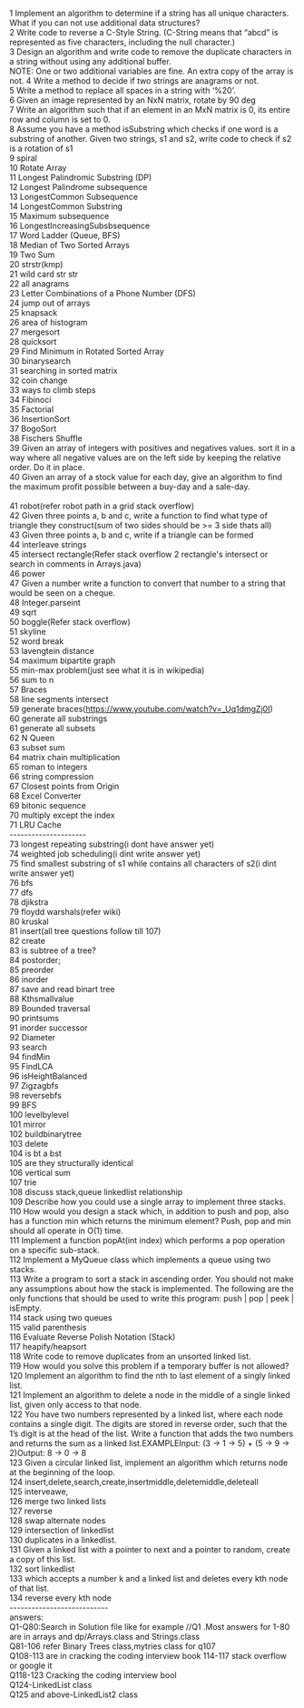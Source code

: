 1 Implement an algorithm to determine if a string has all unique characters. What if you can not use additional data structures?<br/>
2 Write code to reverse a C-Style String. (C-String means that “abcd” is represented as five characters, including the null character.)<br/>
3 Design an algorithm and write code to remove the duplicate characters in a string without using any additional buffer.<br/> NOTE: One or two additional variables are fine. An extra copy of the array is not.
4 Write a method to decide if two strings are anagrams or not.<br/>
5 Write a method to replace all spaces in a string with ‘%20’.<br/>
6 Given an image represented by an NxN matrix, rotate by 90 deg<br/>
7 Write an algorithm such that if an element in an MxN matrix is 0, its entire row and column is set to 0.<br/>
8 Assume you have a method isSubstring which checks if one word is a substring of another. Given two strings, s1 and s2,      write code to check if s2 is a rotation of s1<br/>
9  spiral<br/>
10 Rotate Array<br/>
11 Longest Palindromic Substring (DP)<br/>
12 Longest Palindrome subsequence<br/>
13 LongestCommon Subsequence<br/>
14 LongestCommon Substring<br/>
15 Maximum subsequence<br/>
16 LongestIncreasingSubsbsequence<br/>
17 Word Ladder (Queue, BFS)<br/>
18 Median of Two Sorted Arrays<br/>
19 Two Sum<br/>
20 strstr(kmp)<br/>
21 wild card str str<br/>
22 all anagrams<br/>
23 Letter Combinations of a Phone Number (DFS)<br/>
24 jump out of arrays<br/>
25 knapsack<br/>
26 area of histogram<br/>
27 mergesort<br/>
28 quicksort<br/>
29 Find Minimum in Rotated Sorted Array<br/>
30 binarysearch<br/>
31 searching in sorted matrix<br/>
32 coin change<br/>
33 ways to climb steps<br/>
34 Fibinoci<br/>
35 Factorial<br/>
36 InsertionSort<br/>
37 BogoSort<br/>
38 Fischers Shuffle<br/>
39 Given an array of integers with positives and negatives values. sort it in a way where all negative values are on the left side by keeping the relative order. Do it in place.<br/>
40 Given an array of a stock value for each day, give an algorithm to find the maximum profit possible between a buy-day and a sale-day.<br/>  
41 robot(refer robot path in a grid stack overflow)<br/>
42 Given three points a, b and c, write a function to find what type of triangle they construct(sum of two sides should be >= 3 side thats all)<br/>
43 Given three points a, b and c, write if a triangle can be formed<br/>
44 interleave strings<br/>
45 intersect rectangle(Refer stack overflow 2 rectangle's intersect or search in comments in Arrays.java)<br/>
46 power<br/>
47 Given a number write a function to convert that number to a string that would be seen on a cheque.<br/>
48 Integer.parseint<br/>
49 sqrt<br/>
50 boggle(Refer stack overflow)<br/>
51 skyline<br/>
52 word break<br/>
53 lavengtein distance<br/>
54 maximum bipartite graph<br/>
55 min-max problem(just see what it is in wikipedia)<br/>
56 sum to n<br/>
57 Braces<br/>
58 line segments intersect<br/>
59 generate braces(https://www.youtube.com/watch?v=_Uq1dmgZj0I)<br/>
60 generate all substrings<br/>
61 generate all subsets<br/>
62 N Queen<br/>
63 subset sum<br/>
64 matrix chain multiplication<br/>
65 roman to integers<br/>
66 string compression<br/>
67 Closest points from Origin<br/>
68 Excel Converter<br/>
69 bitonic sequence<br/>
70 multiply except the index<br/>
71 LRU Cache<br/>
---------------------<br/>
73 longest repeating substring(i dont have answer yet)<br/>
74 weighted job scheduling(i dint write answer yet)<br/>
75 find smallest substring of s1 while contains all characters of s2(i dint write answer yet)<br/>
76 bfs<br/>
77 dfs<br/>
78 djikstra<br/>
79 floydd warshals(refer wiki)<br/>
80 kruskal<br/>
81 insert(all tree questions follow till 107)<br/>
82 create<br/>
83 is subtree of a tree?<br/>
84 postorder;<br/>
85 preorder<br/>
86 inorder<br/>
87 save and read binart tree<br/>
88 Kthsmallvalue<br/>
89 Bounded traversal<br/>
90 printsums<br/>
91 inorder successor<br/>
92 Diameter<br/>
93 search<br/>
94 findMin<br/>
95 FindLCA<br/>
96 isHeightBalanced<br/>
97 Zigzagbfs<br/>
98 reversebfs<br/>
99 BFS<br/>
100 levelbylevel<br/>
101 mirror<br/>
102 buildbinarytree<br/>
103 delete<br/>
104 is bt a bst<br/>
105 are they structurally identical<br/>
106 vertical sum<br/>
107 trie<br/>
108 discuss stack,queue linkedlist relationship<br/>
109 Describe how you could use a single array to implement three stacks.<br/>
110 How would you design a stack which, in addition to push and pop, also has a function min which returns the minimum element? Push, pop and min should all operate in O(1) time.<br/>
111 Implement a function popAt(int index) which performs a pop operation on a specific sub-stack.<br/>
112 Implement a MyQueue class which implements a queue using two stacks.<br/>
113 Write a program to sort a stack in ascending order. You should not make any assumptions about how the stack is implemented. The following are the only functions that should be used to write this program: push | pop | peek | isEmpty.<br/>
114 stack using two queues<br/>
115 valid parenthesis<br/>
116 Evaluate Reverse Polish Notation (Stack)<br/>
117 heapify/heapsort<br/>
118 Write code to remove duplicates from an unsorted linked list.<br/>
119 How would you solve this problem if a temporary buffer is not allowed?<br/>
120 Implement an algorithm to find the nth to last element of a singly linked list.<br/>
121 Implement an algorithm to delete a node in the middle of a single linked list, given only access to that node.<br/>
122 You have two numbers represented by a linked list, where each node contains a single digit. The digits are stored in reverse order, such that the 1’s digit is at the head of the list. Write a function that adds the two numbers and returns the sum as a linked list.EXAMPLEInput: (3 -> 1 -> 5) + (5 -> 9 -> 2)Output: 8 -> 0 -> 8<br/>
123 Given a circular linked list, implement an algorithm which returns node at the beginning of the loop.<br/>
124 insert,delete,search,create,insertmiddle,deletemiddle,deleteall<br/>
125 interveawe,<br/>
126 merge two linked lists<br/>
127 reverse <br/>
128 swap alternate nodes<br/>
129 intersection of linkedlist<br/>
130 duplicates in a linkedlist.<br/>
131 Given a linked list with a pointer to next and a pointer to random, create a copy of this list.<br/>
132 sort linkedlist<br/>
133 which accepts a number k and a linked list and deletes every kth node of that list. <br/>
134 reverse every kth node<br/>
---------------------------<br/>
answers:<br/>
Q1-Q80:Search in Solution file like for example //Q1 .Most answers for 1-80 are in arrays and dp/Arrays.class and Strings.class<br/>
Q81-106 refer Binary Trees class,mytries class for q107<br/>
Q108-113 are in cracking the coding interview book 114-117 stack overflow or google it<br/>
Q118-123 Cracking the coding interview bool<br/>
Q124-LinkedList class<br/>
Q125 and above-LinkedList2 class
